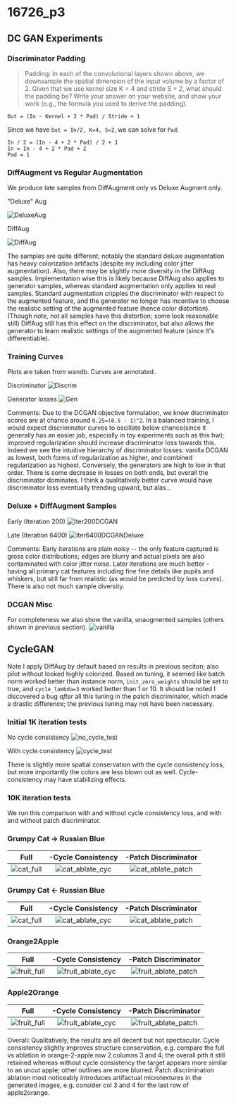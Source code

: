 # 16726_p3

## DC GAN Experiments

### Discriminator Padding
> Padding: In each of the convolutional layers shown above, we downsample the spatial dimension of the input volume by a factor of 2. Given that we use kernel size K = 4 and stride S = 2, what should the padding be? Write your answer on your website, and show your work (e.g., the formula you used to derive the padding).

<!-- write the conv formula -->
```
Out = (In - Kernel + 2 * Pad) / Stride + 1
```
Since we have `Out = In/2, K=4, S=2`, we can solve for `Pad`:
```
In / 2 = (In - 4 + 2 * Pad) / 2 + 1
In = In - 4 + 2 * Pad + 2
Pad = 1
```

### DiffAugment vs Regular Augmentation
We produce late samples from DiffAugment only vs Deluxe Augment only.

"Deluxe" Aug

![DeluxeAug](./figures/dcgan_deluxe.png)

DiffAug

![DiffAug](./figures/dcgan_diff.png)

The samples are quite different; notably the standard deluxe augmentation has heavy colorization artifacts (despite my including color jitter augmentation). Also, there may be slightly more diversity in the DiffAug samples. Implementation wise this is likely because DiffAug also applies to generator samples, whereas standard augmentation only applies to real samples. Standard augmentation cripples the discriminator with respect to the augmented feature, and the generator no longer has incentive to choose the realistic setting of the augmented feature (hence color distortion). (Though note, not all samples have this distortion; some look reasonable still) DiffAug still has this effect on the discriminator, but also allows the generator to learn realistic settings of the augmented feature (since it's differentiable).

### Training Curves
Plots are taken from wandb. Curves are annotated.

Discriminator
![Discrim](./figures/dcgan_disc.png)

Generator losses
![Gen](./figures/dcgan_gen.png)

Comments:
Due to the DCGAN objective formulation, we know discriminator scores are at chance around `0.25=(0.5 - 1)^2`.  In a balanced training, I would expect discriminator curves to oscillate below chance(since it generally has an easier job, especially in toy experiments such as this hw); improved regularization should increase discriminator loss towards this. Indeed we see the intuitive hierarchy of discriminator losses: vanilla DCGAN as lowest, both forms of regularization as higher, and combined regularization as highest. Conversely, the generators are high to low in that order. There is some decrease in losses on both ends, but overall the discriminator dominates. I think a qualitatively better curve would have discriminator loss eventually trending upward, but alas...

### Deluxe + DiffAugment Samples

Early (Iteration 200)
![Iter200DCGAN](./figures/dcgan_200.png)

Late (Iteration 6400)
![Iter6400DCGANDeluxe](./figures/dcgan_6400.png)


Comments:
Early iterations are plain noisy -- the only feature captured is gross color distributions; edges are blurry and actual pixels are also contaminated with color jitter noise. Later iterations are much better - having all primary cat features including fine fine details like pupils and whiskers, but still far from realistic (as would be predicted by loss curves). There is also not much sample diversity.

### DCGAN Misc
For completeness we also show the vanilla, unaugmented samples (others shown in previous section).
![vanilla](./figures/vanilla.png)

## CycleGAN

Note I apply DiffAug by default based on results in previous seciton; also pilot without looked highly colorized. Based on tuning, it seemed like batch norm worked better than instance norm, `init_zero_weights` should be set to true, and `cycle_lambda=3` worked better than 1 or 10. It should be noted I discovered a bug _after_ all this tuning in the patch discriminator, which made a drastic difference; the previous tuning may not have been necessary.

### Initial 1K iteration tests

No cycle consistency
![no_cycle_test](./figures/cyc_no_cycle_1k.png)

With cycle consistency
![cycle_test](./figures/cyc_with_cycle_1k.png)

There is slightly more spatial conservation with the cycle consistency loss, but more importantly the colors are less blown out as well. Cycle-consistency may have stabilizing effects.

### 10K iteration tests
We run this comparison with and without cycle consistency loss, and with and without patch discriminator.
### Grumpy Cat -> Russian Blue
Full             |  -Cycle Consistency | -Patch Discriminator
:---:|:---:|:---:
![cat_full](./figures/cat_ab_cyc_10k.png)  |  ![cat_ablate_cyc](./figures/cat_ab_ablate_cyc_10k.png) | ![cat_ablate_patch](./figures/cat_ab_ablate_patch_10k.png)

### Grumpy Cat <- Russian Blue
Full             |  -Cycle Consistency | -Patch Discriminator
:---:|:---:|:---:
![cat_full](./figures/cat_ba_cyc_10k.png)  |  ![cat_ablate_cyc](./figures/cat_ba_ablate_cyc_10k.png) | ![cat_ablate_patch](./figures/cat_ba_ablate_patch_10k.png)

### Orange2Apple

Full             |  -Cycle Consistency | -Patch Discriminator
:---:|:---:|:---:
![fruit_full](./figures/fruit_ab_cyc_10k.png)  |  ![fruit_ablate_cyc](./figures/fruit_ab_ablate_cyc_10k.png) | ![fruit_ablate_patch](./figures/fruit_ab_ablate_patch_10k.png)

### Apple2Orange

Full             |  -Cycle Consistency | -Patch Discriminator
:---:|:---:|:---:
![fruit_full](./figures/fruit_ba_cyc_10k.png)  |  ![fruit_ablate_cyc](./figures/fruit_ba_ablate_cyc_10k.png) | ![fruit_ablate_patch](./figures/fruit_ba_ablate_patch_10k.png)

Overall: Qualitatively, the results are all decent but not spectacular. Cycle consistency slightly improves structure conservation, e.g. compare the full vs ablation in orange-2-apple row 2 columns 3 and 4; the overall pith it still retained whereas without cycle consistency the target appears more similar to an uncut apple; other outlines are more blurred. Patch discrimination ablation most noticeably introduces artifactual microtextures in the generated images, e.g. consider col 3 and 4 for the last row of apple2orange.